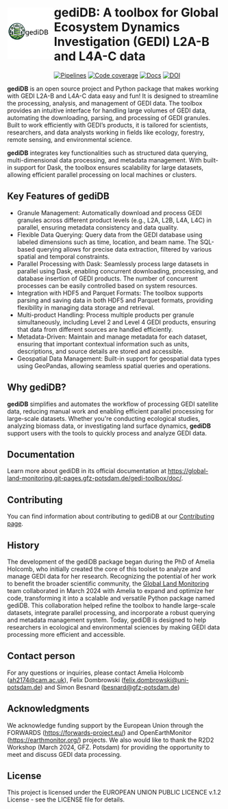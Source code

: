 <p align="center">
<a href="https://git.gfz-potsdam.de/global-land-monitoring/gedi-toolbox.git">
    <img src="doc/_static/logos/gediDB_logo.svg" alt="Master" height="120px" hspace="0px" vspace="30px" align="left">
  </a>
</p>

# gediDB: A toolbox for Global Ecosystem Dynamics Investigation (GEDI) L2A-B and L4A-C data

[![Pipelines](https://git.gfz-potsdam.de/global-land-monitoring/gedi-toolbox/badges/main/pipeline.svg)](https://git.gfz-potsdam.de/global-land-monitoring/gedi-toolbox/pipelines)
[![Code coverage](https://git.gfz-potsdam.de/global-land-monitoring/gedi-toolbox/badges/main/coverage.svg)](https://git.gfz-potsdam.de/global-land-monitoring/gedi-toolbox/coverage)
[![Docs](https://img.shields.io/static/v1?label=Documentation&message=GitLab%20Pages&color=orange)](https://global-land-monitoring.git-pages.gfz-potsdam.de/gedi-toolbox/doc/)
[![DOI](https://zenodo.org/badge/DOI/10.5281/zenodo.11183201.svg)](https://doi.org/10.5281/zenodo.11183201)

**gediDB** is an open source project and Python
package that makes working with GEDI L2A-B and L4A-C data easy and fun! It is designed to streamline the processing, analysis, and management of GEDI data. The toolbox provides an intuitive interface for handling large volumes of GEDI data, automating the downloading, parsing, and processing of GEDI granules. Built to work efficiently with GEDI’s products, it is tailored for scientists, researchers, and data analysts working in fields like ecology, forestry, remote sensing, and environmental science.

**gediDB** integrates key functionalities such as structured data querying, multi-dimensional data processing, and metadata management. With built-in support for Dask, the toolbox ensures scalability for large datasets, allowing efficient parallel processing on local machines or clusters.

## Key Features of gediDB

- Granule Management: Automatically download and process GEDI granules across different product levels (e.g., L2A, L2B, L4A, L4C) in parallel, ensuring metadata consistency and data quality.
- Flexible Data Querying: Query data from the GEDI database using labeled dimensions such as time, location, and beam name. The SQL-based querying allows for precise data extraction, filtered by various spatial and temporal constraints.
- Parallel Processing with Dask: Seamlessly process large datasets in parallel using Dask, enabling concurrent downloading, processing, and database insertion of GEDI products. The number of concurrent processes can be easily controlled based on system resources.
- Integration with HDF5 and Parquet Formats: The toolbox supports parsing and saving data in both HDF5 and Parquet formats, providing flexibility in managing data storage and retrieval.
- Multi-product Handling: Process multiple products per granule simultaneously, including Level 2 and Level 4 GEDI products, ensuring that data from different sources are handled efficiently.
- Metadata-Driven: Maintain and manage metadata for each dataset, ensuring that important contextual information such as units, descriptions, and source details are stored and accessible.
- Geospatial Data Management: Built-in support for geospatial data types using GeoPandas, allowing seamless spatial queries and operations.

## Why gediDB?
**gediDB** simplifies and automates the workflow of processing GEDI satellite data, reducing manual work and enabling efficient parallel processing for large-scale datasets. Whether you're conducting ecological studies, analyzing biomass data, or investigating land surface dynamics, **gediDB** support users with the tools to quickly process and analyze GEDI data.

## Documentation

Learn more about gediDB in its official documentation at
<https://global-land-monitoring.git-pages.gfz-potsdam.de/gedi-toolbox/doc/>.


## Contributing

You can find information about contributing to gediDB at our
[Contributing
page](https://global-land-monitoring.git-pages.gfz-potsdam.de/gedi-toolbox/doc/dev/index.html#devindex).

## History

The development of the gediDB package began during the PhD of Amelia Holcomb, who initially created the core of this toolset to analyze and manage GEDI data for her research. Recognizing the potential of her work to benefit the broader scientific community, the [Global Land Monitoring](https://www.gfz-potsdam.de/en/section/remote-sensing-and-geoinformatics/topics/global-land-monitoring) team collaborated in March 2024 with Amelia to expand and optimize her code, transforming it into a scalable and versatile Python package named gediDB. This collaboration helped refine the toolbox to handle large-scale datasets, integrate parallel processing, and incorporate a robust querying and metadata management system. Today, gediDB is designed to help researchers in ecological and environmental sciences by making GEDI data processing more efficient and accessible.

## Contact person
For any questions or inquiries, please contact Amelia Holcomb (ah2174@cam.ac.uk), Felix Dombrowski (felix.dombrowski@uni-potsdam.de) and Simon Besnard (besnard@gfz-potsdam.de) 

## Acknowledgments
We acknowledge funding support by the European Union through the FORWARDS (https://forwards-project.eu/) and OpenEarthMonitor (https://earthmonitor.org/) projects. We also would like to thank the R2D2 Workshop (March 2024, GFZ. Potsdam) for providing the opportunity to meet and discuss GEDI data processing.

## License
This project is licensed under the EUROPEAN UNION PUBLIC LICENCE v.1.2 License - see the LICENSE file for details.